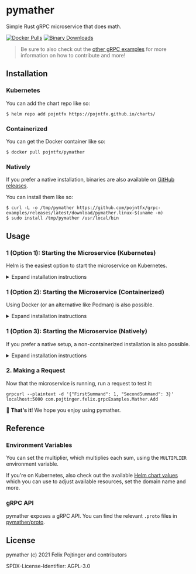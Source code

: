 # pymather

Simple Rust gRPC microservice that does math.

[![Docker Pulls](https://img.shields.io/docker/pulls/pojntfx/pymather?label=docker%20pulls)](https://hub.docker.com/r/pojntfx/pymather)
[![Binary Downloads](https://img.shields.io/github/downloads/pojntfx/grpc-examples/latest/pymather.linux-x86_64?label=binary%20downloads)](https://github.com/pojntfx/grpc-examples/releases)

> Be sure to also check out the [other gRPC examples](../README.md) for more information on how to contribute and more!

## Installation

### Kubernetes

You can add the chart repo like so:

```shell
$ helm repo add pojntfx https://pojntfx.github.io/charts/
```

### Containerized

You can get the Docker container like so:

```shell
$ docker pull pojntfx/pymather
```

### Natively

If you prefer a native installation, binaries are also available on [GitHub releases](https://github.com/pojntfx/grpc-examples/releases).

You can install them like so:

```shell
$ curl -L -o /tmp/pymather https://github.com/pojntfx/grpc-examples/releases/latest/download/pymather.linux-$(uname -m)
$ sudo install /tmp/pymather /usr/local/bin
```

## Usage

### 1 (Option 1): Starting the Microservice (Kubernetes)

Helm is the easiest option to start the microservice on Kubernetes.

<details>
  <summary>Expand installation instructions</summary>

Run the following; see the [Reference](#reference) for more configuration parameters:

```shell
$ helm install pymather pojntfx/pymather --set app.multiplier=1
```

The logs are available like so:

```shell
$ kubectl logs pymather
```

  </details>

### 1 (Option 2): Starting the Microservice (Containerized)

Using Docker (or an alternative like Podman) is also possible.

<details>
  <summary>Expand installation instructions</summary>

Run the following; see the [Reference](#reference) for more configuration parameters:

```shell
$ docker run \
    --name pymather \
    -d \
    --restart always \
    -p 5000:5000 \
    -e MULTIPLIER=1 \
    pojntfx/pymather
```

The logs are available like so:

```shell
$ docker logs pymather
```

  </details>

### 1 (Option 3): Starting the Microservice (Natively)

If you prefer a native setup, a non-containerized installation is also possible.

<details>
  <summary>Expand installation instructions</summary>

First, create a systemd service for it; see the [Reference](#reference) for more configuration parameters::

```shell
$ mkdir -p ~/.config/systemd/user/
$ cat <<EOT >~/.config/systemd/user/pymather.service
[Unit]
Description=pymather

[Service]
Environment="MULTIPLIER=1"
ExecStart=/usr/local/bin/pymather

[Install]
WantedBy=multi-user.target
EOT
```

Finally, reload systemd and enable the service:

```shell
$ systemctl --user daemon-reload
$ systemctl --user enable --now pymather
```

You can get the logs like so:

```shell
$ journalctl --user -u pymather
```

  </details>

### 2. Making a Request

Now that the microservice is running, run a request to test it:

```shell
grpcurl --plaintext -d '{"FirstSummand": 1, "SecondSummand": 3}' localhost:5000 com.pojtinger.felix.grpcExamples.Mather.Add
```

🚀 **That's it**! We hope you enjoy using pymather.

## Reference

### Environment Variables

You can set the multiplier, which multiplies each sum, using the `MULTIPLIER` environment variable.

If you're on Kubernetes, also check out the available [Helm chart values](./charts/pymather/values.yaml) which you can use to adjust available resources, set the domain name and more.

### gRPC API

pymather exposes a gRPC API. You can find the relevant `.proto` files in [pymather/proto](./pymather/proto).

## License

pymather (c) 2021 Felix Pojtinger and contributors

SPDX-License-Identifier: AGPL-3.0
